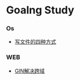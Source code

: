 # Goalng Study

### Os 
* [写文件的四种方式](./os/write_file.go)

### WEB
* [GIN解决跨域](./web/cross_domain.md)